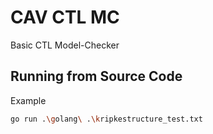 # CAV CTL MC
 Basic CTL Model-Checker
## Running from Source Code
Example
```sh
go run .\golang\ .\kripkestructure_test.txt
```
